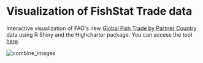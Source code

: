# Visualization of FishStat Trade data
Interactive visualization of FAO's new [Global Fish Trade by Partner Country](https://www.fao.org/fishery/statistics-query/en/trade_partners) data using R Shiny and the Highcharter package. You can access the tool [here](https://pamdex.shinyapps.io/fishstat_trade_viz/).

![combine_images](https://user-images.githubusercontent.com/59026485/187459824-b0ff3b42-0937-4f7e-8702-3d770b2f0301.png)
